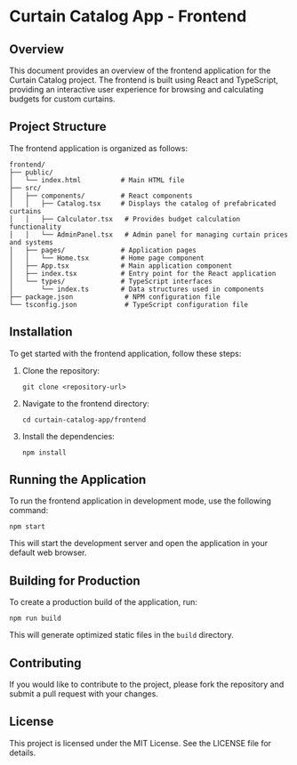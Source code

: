 # Curtain Catalog App - Frontend

## Overview
This document provides an overview of the frontend application for the Curtain Catalog project. The frontend is built using React and TypeScript, providing an interactive user experience for browsing and calculating budgets for custom curtains.

## Project Structure
The frontend application is organized as follows:

```
frontend/
├── public/
│   └── index.html          # Main HTML file
├── src/
│   ├── components/         # React components
│   │   ├── Catalog.tsx     # Displays the catalog of prefabricated curtains
│   │   ├── Calculator.tsx   # Provides budget calculation functionality
│   │   └── AdminPanel.tsx   # Admin panel for managing curtain prices and systems
│   ├── pages/              # Application pages
│   │   └── Home.tsx        # Home page component
│   ├── App.tsx             # Main application component
│   ├── index.tsx           # Entry point for the React application
│   └── types/              # TypeScript interfaces
│       └── index.ts        # Data structures used in components
├── package.json             # NPM configuration file
└── tsconfig.json            # TypeScript configuration file
```

## Installation
To get started with the frontend application, follow these steps:

1. Clone the repository:
   ```
   git clone <repository-url>
   ```

2. Navigate to the frontend directory:
   ```
   cd curtain-catalog-app/frontend
   ```

3. Install the dependencies:
   ```
   npm install
   ```

## Running the Application
To run the frontend application in development mode, use the following command:
```
npm start
```
This will start the development server and open the application in your default web browser.

## Building for Production
To create a production build of the application, run:
```
npm run build
```
This will generate optimized static files in the `build` directory.

## Contributing
If you would like to contribute to the project, please fork the repository and submit a pull request with your changes.

## License
This project is licensed under the MIT License. See the LICENSE file for details.
